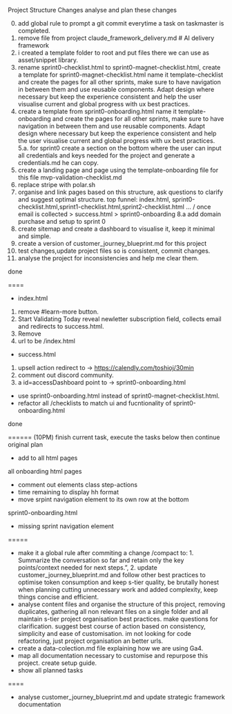 Project Structure Changes 
analyse and plan these changes

0. add global rule to prompt a git commit everytime a task on taskmaster is completed.
1. remove file from project claude_framework_delivery.md # AI delivery framework
2. i created a template folder to root and put files there we can use as asset/snippet library.
4. rename sprint0-checklist.html to sprint0-magnet-checklist.html, create a template for sprint0-magnet-checklist.html name it template-checklist and create the pages for all other sprints, make sure to have navigation in between them and use reusable components. Adapt design where necessary but keep the experience consistent and help the user visualise current and global progress with ux best practices.
5. create a template from sprint0-onboarding.html name it template-onboarding and create the pages for all other sprints, make sure to have navigation in between them and use reusable components. Adapt design where necessary but keep the experience consistent and help the user visualise current and global progress with ux best practices.
5.a.  for sprint0 create a section on the bottom where the user can input all credentials and keys needed for the project and generate a credentials.md he can copy.
6. create a landing page and page using the template-onboarding file for this file mvp-validation-checklist.md
7. replace stripe with polar.sh 
8. organise and link pages based on this structure, ask questions to clarify and suggest optimal structure. top funnel:  index.html, sprint0-checklist.html,sprint1-checklist.html,sprint2-checklist.html ... / once email is collected > success.html > sprint0-onboarding 
8.a add domain purchase and setup to sprint 0 
9. create sitemap and create a dashboard to visualise it, keep it minimal and simple.
10. create a version of customer_journey_blueprint.md for this project
11. test changes,update project files so is consistent, commit changes.
12. analyse the project for inconsistencies and help me clear them. 

done

====

- index.html
1. remove #learn-more button.
2. Start Validating Today reveal newletter subscription field, collects email and redirects to success.html.
3. Remove <!-- Email Signup Section -->
4. url to be /index.html 


- success.html
<!-- Upsell Section -->
1. upsell action redirect to -> https://calendly.com/toshioj/30min
2. comment out discord community. 
3. a id=accessDashboard point to -> sprint0-onboarding.html

- use sprint0-onboarding.html instead of sprint0-magnet-checklist.html. 
- refactor all /checklists to match ui and fucntionality of sprint0-onboarding.html

done

====== 
(10PM)
finish current task, execute the tasks below then continue original plan

- add to all html pages <!-- Hotjar Tracking Code for https://overnightmvp.netlify.app/ -->
<script>
    (function(h,o,t,j,a,r){
        h.hj=h.hj||function(){(h.hj.q=h.hj.q||[]).push(arguments)};
        h._hjSettings={hjid:6476354,hjsv:6};
        a=o.getElementsByTagName('head')[0];
        r=o.createElement('script');r.async=1;
        r.src=t+h._hjSettings.hjid+j+h._hjSettings.hjsv;
        a.appendChild(r);
    })(window,document,'https://static.hotjar.com/c/hotjar-','.js?sv=');
</script>

all onboarding html pages
- comment out elements class step-actions 
- time remaining to display hh format
- move srpint navigation element to its own row at the bottom 

sprint0-onboarding.html

- missing sprint navigation element 

=====
- make it a global rule after commiting a change /compact to: 1. Summarize the conversation so far and retain only the key points/context needed for next steps.”, 2. update customer_journey_blueprint.md and follow other best practices to optimise token consumption and keep s-tier quality, be brutally honest when planning cutting unnecessary work and added complexity, keep things concise and efficient.
- analyse content files and organise the structure of this project, removing duplicates, gathering all non relevant files on a single folder and all maintain s-tier project organisation best practices. make questions for clarification. suggest best course of action based on consistency, simplicity and ease of customisation. im not looking for code refactoring, just project organisation an better urls.
- create a data-colection.md file explaining how we are using Ga4.
- map all documentation necessary to customise and repurpose this project. create setup guide.
- show all planned tasks 


====

- analyse customer_journey_blueprint.md and update strategic framework documentation
